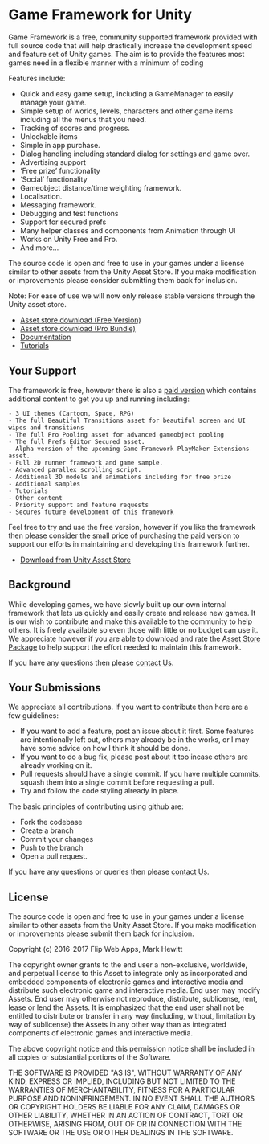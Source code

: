 # Game Framework for Unity
Game Framework is a free, community supported  framework provided with full source code that will help drastically increase the development speed and feature set of Unity games. The aim is to provide the features most games need in a flexible manner with a minimum of coding

Features include:

* Quick and easy game setup, including a GameManager to easily manage your game.
* Simple setup of worlds, levels, characters and other game items including all the menus that you need.
* Tracking of scores and progress.
* Unlockable items
* Simple in app purchase.
* Dialog handling including standard dialog for settings and game over.
* Advertising support
* ‘Free prize’ functionality
* ‘Social’ functionality
* Gameobject distance/time weighting framework.
* Localisation.
* Messaging framework.
* Debugging and test functions
* Support for secured prefs 
* Many helper classes and components from Animation through UI
* Works on Unity Free and Pro.
* And more...

The source code is open and free to use in your games under a license similar to other assets from the Unity Asset Store. If you make modification or improvements please consider submitting them back for inclusion.

Note: For ease of use we will now only release stable versions through the Unity asset store.

* [Asset store download (Free Version)](https://www.assetstore.unity3d.com/#!/content/55334?aid=1011lGnE)
* [Asset store download (Pro Bundle)](https://www.assetstore.unity3d.com/#!/content/50893?aid=1011lGnE)
* [Documentation](http://www.flipwebapps.com/game-framework/)
* [Tutorials](http://www.flipwebapps.com/game-framework/tutorials/)

## Your Support
The framework is free, however there is also a [paid version](https://www.assetstore.unity3d.com/#!/content/50893?aid=1011lGnE) which contains additional content to get you up and running including:

	- 3 UI themes (Cartoon, Space, RPG)
	- The full Beautiful Transitions asset for beautiful screen and UI wipes and transitions
	- The full Pro Pooling asset for advanced gameobject pooling
	- The full Prefs Editor Secured asset.
	- Alpha version of the upcoming Game Framework PlayMaker Extensions asset.
	- Full 2D runner framework and game sample.
	- Advanced parallex scrolling script.
	- Additional 3D models and animations including for free prize
	- Additional samples
	- Tutorials
	- Other content
	- Priority support and feature requests
	- Secures future development of this framework
	
Feel free to try and use the free version, however if you like the framework then please consider the small price of purchasing the 
paid version to support our efforts in maintaining and developing this framework further.

* [Download from Unity Asset Store](https://www.assetstore.unity3d.com/#!/content/50893?aid=1011lGnE)

## Background
While developing games, we have slowly built up our own internal framework that lets us quickly and easily create and release new games. It is our wish to contribute and make this available to the community to help others. It is freely available so even those with little or no budget can use it. We appreciate however if you are able to download and rate the [Asset Store Package](http://u3d.as/mtk) to help support the effort needed to maintain this framework.

If you have any questions then please [contact Us](http://www.flipwebapps.com/contact/).

## Your Submissions

We appreciate all contributions. If you want to contribute then here are a few guidelines:

* If you want to add a feature, post an issue about it first. Some features are intentionally left out, others may already be in the works, or I may have some advice on how I think it should be done.
* If you want to do a bug fix, please post about it too incase others are already working on it.
* Pull requests should have a single commit. If you have multiple commits, squash them into a single commit before requesting a pull.
* Try and follow the code styling already in place.

The basic principles of contributing using github are:
* Fork the codebase
* Create a branch
* Commit your changes
* Push to the branch
* Open a pull request.

If you have any questions or queries then please  [contact Us](http://www.flipwebapps.com/contact/).

## License

The source code is open and free to use in your games under a license similar to other assets from the Unity Asset Store. If you make modification or improvements please submit them back for inclusion.

Copyright (c) 2016-2017 Flip Web Apps, Mark Hewitt

The copyright owner grants to the end user a non-exclusive, worldwide, and perpetual license to this Asset to integrate only as incorporated and embedded components of electronic games and interactive media and distribute such electronic game and interactive media. End user may modify Assets. End user may otherwise not reproduce, distribute, sublicense, rent, lease or lend the Assets. It is emphasized that the end user shall not be entitled to distribute or transfer in any way (including, without, limitation by way of sublicense) the Assets in any other way than as integrated components of electronic games and interactive media. 

The above copyright notice and this permission notice shall be included in all copies or substantial portions of the Software.

THE SOFTWARE IS PROVIDED "AS IS", WITHOUT WARRANTY OF ANY KIND, EXPRESS OR IMPLIED, INCLUDING BUT NOT LIMITED TO THE WARRANTIES OF MERCHANTABILITY, FITNESS FOR A PARTICULAR PURPOSE AND NONINFRINGEMENT. IN NO EVENT SHALL THE AUTHORS OR COPYRIGHT HOLDERS BE LIABLE FOR ANY CLAIM, DAMAGES OR OTHER LIABILITY, WHETHER IN AN ACTION OF CONTRACT, TORT OR OTHERWISE, ARISING FROM, OUT OF OR IN CONNECTION WITH THE SOFTWARE OR THE USE OR OTHER DEALINGS IN THE SOFTWARE.
